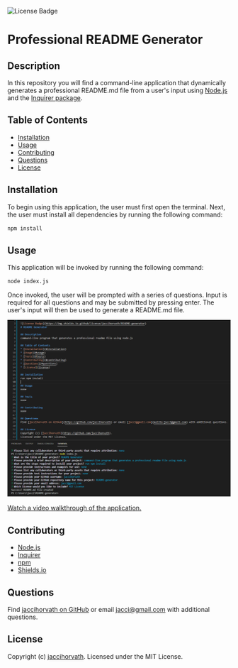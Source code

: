 ![License Badge](https://img.shields.io/github/license/jaccihorvath/README-generator)
# Professional README Generator

## Description
In this repository you will find a command-line application that dynamically generates a professional README.md file from a user's input using [Node.js](https://nodejs.org/en/) and the [Inquirer package](https://www.npmjs.com/package/inquirer).


## Table of Contents
* [Installation](#installation)
* [Usage](#usage)
* [Contributing](#contributing)
* [Questions](#questions)
* [License](#license)


## Installation
To begin using this application, the user must first open the terminal. Next, the user must install all dependencies by running the following command:

```bash
npm install
```


## Usage
This application will be invoked by running the following command:

```bash
node index.js
```

Once invoked, the user will be prompted with a series of questions. Input is required for all questions and may be submitted by pressing enter. The user's input will then be used to generate a README.md file.

![terminal](./assets/terminal.png)

[Watch a video walkthrough of the application.](https://drive.google.com/file/d/12-w9XbBvBm5GwLBZoyseOrt7_w8rnfdO/view?usp=sharing)


## Contributing
* [Node.js](https://nodejs.org/en/)
* [Inquirer](https://www.npmjs.com/package/inquirer)
* [npm](https://www.npmjs.com/)
* [Shields.io](https://shields.io/)


## Questions
Find [jaccihorvath on GitHub](https://github.com/jaccihorvath) or email [jacci@gmail.com](mailto:jacci@gmail.com) with additional questions.


## License
Copyright (c) [jaccihorvath](https://github.com/jaccihorvath).
Licensed under the MIT License.
